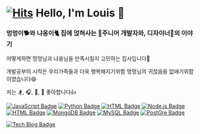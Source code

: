 [![Hits](https://hits.seeyoufarm.com/api/count/incr/badge.svg?url=https%3A%2F%2Fgithub.com%2FJUNGganzi&count_bg=%2379C83D&title_bg=%23555555&icon=&icon_color=%23E7E7E7&title=Hits&edge_flat=false)](https://github.com/JUNGganzi)
Hello, I'm Louis 👋
====================  
### 멍멍이:dog2:와 냐옹이:cat2: 집에 얹혀사는 🌱주니어 개발자와, 디자이너:couple:의 이야기
어떻게하면 멍멍님과 냐옹님을 만족시킬지 고민하는 집사입니다🤔

개발공부의 시작은 우리가족들과 더욱 행복해지기위함  멍멍님의 귀찮음을 없애기위함이였습니다😄

저는 :snowboarder:, :headphones:, :bicyclist:, :fries:  좋아합니다:thumbsup:  

[![JavaScript Badge](http://img.shields.io/badge/-JavaScript%20-F7DF1E?style=flat-square&logo=JavaScript&logoColor=white)]()
[![Python Badge](http://img.shields.io/badge/Python-3776AB?style=flat-square&logo=Python&logoColor=white)]()
[![HTML Badge](http://img.shields.io/badge/HTML5-E34F26?style=flat-square&logo=HTML5&logoColor=white)]()
[![Node.js Badge](http://img.shields.io/badge/Node.js-339933?style=flat-square&logo=Node.js&logoColor=white)]()
[![HTML Badge](http://img.shields.io/badge/Django-092E20?style=flat-square&logo=Django&logoColor=white)]()
[![MongoDB Badge](http://img.shields.io/badge/MongoDB-47A248?style=flat-square&logo=MongoDB&logoColor=white)]()
[![MySQL Badge](http://img.shields.io/badge/MySQL-4479A1?style=flat-square&logo=MySQL&logoColor=white)]()
[![PostGre Badge](http://img.shields.io/badge/PostgreSQL-336791?style=flat-square&logo=PostgreSQL&logoColor=white)]()
  
  
[![Tech Blog Badge](http://img.shields.io/badge/-Notion%20-black?style=flat-square&logo=Notion&link=https://https://www.notion.so/Hello-I-m-Louis-6ec5e3f6bde04aa89dd19509654ef465)](https://www.notion.so/Hello-I-m-Louis-6ec5e3f6bde04aa89dd19509654ef465)

<!--
**JUNGganzi/JUNGganzi** is a ✨ _special_ ✨ repository because its `README.md` (this file) appears on your GitHub profile.

Here are some ideas to get you started:

- 🔭 I’m currently working on ...
- 🌱 I’m currently learning ...
- 👯 I’m looking to collaborate on ...
- 🤔 I’m looking for help with ...
- 💬 Ask me about ...
- 📫 How to reach me: ...
- 😄 Pronouns: ...
- ⚡ Fun fact: ...
-->
